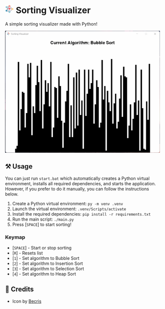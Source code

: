<h1>
    <img src="docs/icon.png" style="height: 1em;"/>
    <span>Sorting Visualizer</span>
</h1>

A simple sorting visualizer made with Python!

![Demo](docs/demo.gif)

## ⚒️ Usage

You can just run `start.bat` which automatically creates a Python virtual environment, installs all required dependencies, and starts the application. However, if you prefer to do it manually, you can follow the instructions below.

1. Create a Python virtual environment: `py -m venv .venv`
2. Launch the virtual environment: `.venv/Scripts/activate`
3. Install the required dependencies: `pip install -r requirements.txt`
4. Run the main script: `./main.py`
5. Press [`SPACE`] to start sorting!

### Keymap

- [`SPACE`] - Start or stop sorting
- [`R`] - Resets list
- [`1`] - Set algorithm to Bubble Sort
- [`2`] - Set algorithm to Insertion Sort
- [`3`] - Set algorithm to Selection Sort
- [`4`] - Set algorithm to Heap Sort

## 💖 Credits

- Icon by [Becris](https://flaticon.com/free-icon/neural_2103633?term=algorithm&page=1&position=12&origin=search&related_id=2103633)